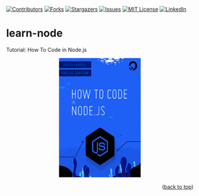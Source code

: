 <div id="top"></div>

<!-- PROJECT SHIELDS -->
<!--
*** I'm using markdown "reference style" links for readability.
*** Reference links are enclosed in brackets [ ] instead of parentheses ( ).
*** See the bottom of this document for the declaration of the reference variables
*** for contributors-url, forks-url, etc. This is an optional, concise syntax you may use.
*** https://www.markdownguide.org/basic-syntax/#reference-style-links
-->
[![Contributors][contributors-shield]][contributors-url]
[![Forks][forks-shield]][forks-url]
[![Stargazers][stars-shield]][stars-url]
[![Issues][issues-shield]][issues-url]
[![MIT License][license-shield]][license-url]
[![LinkedIn][linkedin-shield]][linkedin-url]



# learn-node
Tutorial: How To Code in Node.js

<div align="center">
  <a href="https://github.com/Juantxo/learn-node">
    <img src="how-to-code.png" alt="Logo" width="220" height="320">
  </a>
  </div>
  
<p align="right">(<a href="#top">back to top</a>)</p>


<!-- MARKDOWN LINKS & IMAGES -->
<!-- https://www.markdownguide.org/basic-syntax/#reference-style-links -->
[contributors-shield]: https://img.shields.io/github/contributors/Juantxo/learn-node.svg?style=for-the-badge
[contributors-url]: https://github.com/Juantxo/learn-node/graphs/contributors
[forks-shield]: https://img.shields.io/github/forks/Juantxo/learn-node.svg?style=for-the-badge
[forks-url]: https://github.com/Juantxo/learn-node/network/members
[stars-shield]: https://img.shields.io/github/stars/Juantxo/learn-node.svg?style=for-the-badge
[stars-url]: https://github.com/Juantxo/learn-node/stargazers
[issues-shield]: https://img.shields.io/github/issues/Juantxo/learn-node.svg?style=for-the-badge
[issues-url]: https://github.com/Juantxo/learn-node/issues
[license-shield]: https://img.shields.io/github/license/Juantxo/learn-node.svg?style=for-the-badge
[license-url]: https://github.com/Juantxo/learn-node/blob/master/LICENSE
[linkedin-shield]: https://img.shields.io/badge/-LinkedIn-black.svg?style=for-the-badge&logo=linkedin&colorB=555
[linkedin-url]: https://linkedin.com/in/juantxocruz
[product-screenshot]: images/screenshot.png
